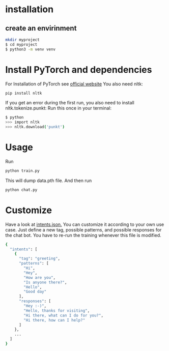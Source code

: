 # installation
## create an envirinment
```bash
mkdir myproject
$ cd myproject
$ python3 -m venv venv
```
# Install PyTorch and dependencies
For Installation of PyTorch see [official website](https://pytorch.org/)
You also need nltk:
```bash
pip install nltk
```
If you get an error during the first run, you also need to install nltk.tokenize.punkt: Run this once in your terminal:
```bash
$ python
>>> import nltk
>>> nltk.download('punkt')
```
# Usage
Run
```bash
python train.py
```
This will dump data.pth file. And then run
```bash
python chat.py
```
# Customize
Have a look at [intents.json.](https://github.com/Yugeeth/chat-bot/blob/main/intents.json) You can customize it according to your own use case. Just define a new tag, possible patterns, and possible responses for the chat bot. 
You have to re-run the training whenever this file is modified.
```bash
{
  "intents": [
    {
      "tag": "greeting",
      "patterns": [
        "Hi",
        "Hey",
        "How are you",
        "Is anyone there?",
        "Hello",
        "Good day"
      ],
      "responses": [
        "Hey :-)",
        "Hello, thanks for visiting",
        "Hi there, what can I do for you?",
        "Hi there, how can I help?"
      ]
    },
    ...
  ]
}

```


